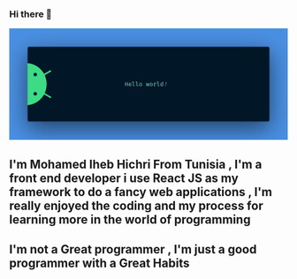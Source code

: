 ### Hi there 👋

![alt text](https://github.com/medIheb20/medIheb20/blob/master/banner.png)

## I'm Mohamed Iheb Hichri From Tunisia , I'm a front end developer i use React JS as my framework to do a fancy web applications , I'm really enjoyed the coding and my process for learning more in the world of programming 
## I'm not a Great programmer , I'm just a good programmer with a Great Habits 
